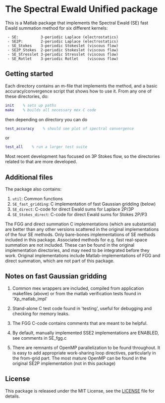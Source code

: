 # The Spectral Ewald Unified package

This is a Matlab package that implements the Spectral Ewald (SE) fast 
Ewald summation method for six different kernels:

     - SE:          3-periodic Laplace (electrostatics)
     - SE2P:        2-periodic Laplace (electrostatics)
     - SE_Stokes    3-periodic Stokeslet (viscous flow)
     - SE2P_Stokes  2-periodic Stokeslet (viscous flow)	
     - SE_Stresslet 3-periodic Stresslet (viscous flow)
     - SE_Rotlet    3-periodic Rotlet    (viscous flow)	

## Getting started
Each directory contains an m-file that implements the method, and a
basic accuracy/convergence script that shows how to use it. From any
one of these directories, do: 

```matlab
init    % sets up paths 
make    % builds all necessary mex C code 
```
then depending on directory you can do
```matlab
test_accuracy    % should see plot of spectral convergence
```
or
```matlab
test_all    % run a larger test suite
```

Most recent development has focused on 3P Stokes flow, so the directories related to that are more developed.

## Additional files
The package also contains:

1. `util`: Common functions
2. `SE_fast_gridding`: C implementation of fast Gaussian gridding (below)
3. `SE_direct`: C-code for direct Ewald sums for Laplace 2P/3P
4. `SE_Stokes_direct`: C-code for direct Ewald sums for Stokes 2P/P3

The FGG and direct summation C implementations (which are substantial)
are better than any other versions scattered in the original
implementations of the four SE methods. Only bare-bones
implementations of SE methods included in this package. Associated
methods for e.g. fast real-space summation are not included. These can
be found in the original implementation directories, and may need to
be integrated before they work. Original implementations include
Matlab-implementations of FGG and direct summation, which are not
part of this package.

## Notes on fast Gaussian gridding

1. Common mex wrappers are included, compiled from application
  makefiles (above) or from the matlab verification tests found in
  'Xp_matlab_impl'

2. Stand-alone C test code found in 'testing', useful for debugging and
  checking for memory leaks.

3. The FGG C-code contains comments that are meant to be helpful.

4. By default, manually implemented SSE2 implementations are ENABLED,
  see comments in SE_fgg.c

5. There are remnants of OpenMP parallelization to be found throughout.
  It is easy to add appropriate work-sharing loop directives,
  particularly in the from-grid part. The most mature OpenMP can be 
  found in the original SE2P implementation (not in this package)

## License
This package is released under the MIT License, see the [LICENSE](./LICENSE) file for details.
